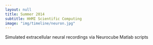 ```yaml
---
layout: null
title: Summer 2014
subtitle: HHMI Scientific Computing
image: "img/timeline/neuron.jpg"
---
```

Simulated extracellular neural recordings via Neurocube Matlab scripts